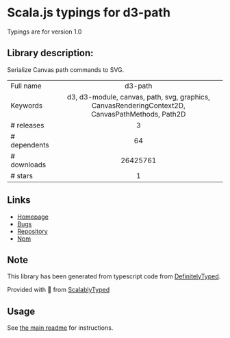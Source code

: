 
# Scala.js typings for d3-path

Typings are for version 1.0

## Library description:
Serialize Canvas path commands to SVG.

|                    |                 |
| ------------------ | :-------------: |
| Full name          | d3-path |
| Keywords           | d3, d3-module, canvas, path, svg, graphics, CanvasRenderingContext2D, CanvasPathMethods, Path2D |
| # releases         | 3 |
| # dependents       | 64 |
| # downloads        | 26425761 |
| # stars            | 1 |

## Links
- [Homepage](https://d3js.org/d3-path/)
- [Bugs](https://github.com/d3/d3-path/issues)
- [Repository](https://github.com/d3/d3-path)
- [Npm](https://www.npmjs.com/package/d3-path)
    


## Note
This library has been generated from typescript code from [DefinitelyTyped](https://definitelytyped.org).

Provided with :purple_heart: from [ScalablyTyped](https://github.com/oyvindberg/ScalablyTyped)

## Usage
See [the main readme](../../readme.md) for instructions.


